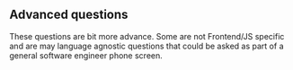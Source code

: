 ## Advanced questions

These questions are bit more advance. Some are not Frontend/JS specific and are may language agnostic questions that could be asked as part of a general software engineer phone screen.
